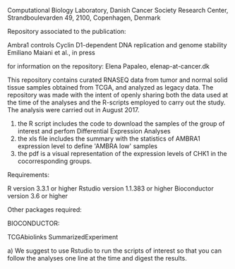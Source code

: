 Computational Biology Laboratory, Danish Cancer Society Research Center, Strandboulevarden 49, 2100, Copenhagen, Denmark

Repository associated to the publication:

Ambra1 controls Cyclin D1-dependent DNA replication and genome stability
Emiliano Maiani et al., in press

for information on the repository: Elena Papaleo, elenap-at-cancer.dk

This repository contains curated RNASEQ data from tumor and normal solid tissue samples obtained from TCGA, and analyzed as legacy data. The repository was made with the intent of openly sharing both the data used at the time of the analyses and the R-scripts employed to carry out the study.
The analysis were carried out in August 2017.

1. the R script includes the code to download the samples of the group of interest and perfom Differential Expression Analyses
2. the xls file includes the summary with the statistics of AMBRA1 expression level to define 'AMBRA low' samples
3. the pdf is a visual representation of the expression levels of CHK1 in the cocorresponding groups.


Requirements:

R version 3.3.1 or higher Rstudio version 1.1.383 or higher
Bioconductor version 3.6 or higher

Other packages required:

BIOCONDUCTOR:

TCGAbiolinks SummarizedExperiment 


a) We suggest to use Rstudio to run the scripts of interest so that you can follow the analyses one line at the time and digest the results.


